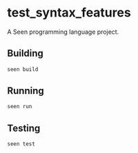 # test_syntax_features

A Seen programming language project.

## Building

```bash
seen build
```

## Running

```bash
seen run
```

## Testing

```bash
seen test
```
